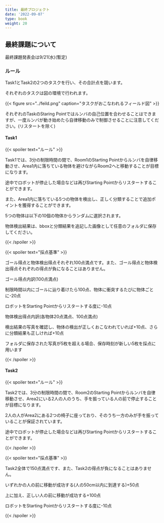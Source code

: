 ```yaml
---
title: 最終プロジェクト
date: '2022-09-07'
type: book
weight: 20
---
```


<!--more-->

## 最終課題について

最終課題発表会は9/21(水)(暫定)

### ルール

Task1とTask2の2つのタスクを行い、その合計点を競います。

それぞれのタスクは図の環境で行われます。

{{< figure src="../feild.png" caption="タスクがおこなわれるフィールド図" >}}

それぞれのTaskのStaring Pointではルンバの自己位置を合わせることはできますが、一度ルンバが動き始めたら自律移動のみで制御させることに注意してください。(リスタートを除く)

#### Task1

{{< spoiler text="ルール" >}}

Task1では、3分の制限時間の間で、Room1のStarting Pointからルンバを自律移動させ、Area1内に落ちている物体を避けながらRoom2へと移動することが目標になります。

途中でロボットが停止した場合などは再びStarting Pointからリスタートすることができます。

また、Area1内に落ちている5つの物体を検出し、正しく分類することで追加ポイントを獲得することができます。

5つの物体は以下の10個の物体からランダムに選択されます。

物体検出結果は、bboxと分類結果を追記した画像として任意のフォルダに保存してください。


{{< /spoiler >}}

{{< spoiler text="採点基準" >}}

ゴール得点と物体検出得点それぞれ100点満点です。また、ゴール得点と物体検出得点それぞれの得点が負になることはありません。

ゴール得点内訳(100点満点)

制限時間以内にゴールに辿り着けたら100点、物体に衝突するたびに物体ごとに-20点

ロボットをStarting Pointからリスタートする度に-10点

物体検出得点内訳(各物体20点満点、100点満点)

検出結果の写真を確認し、物体の検出が正しくおこなわれていれば+10点、さらに分類結果も正しければ+10点

フォルダに保存された写真が5枚を超える場合、保存時刻が新しい5枚を採点に用います

{{< /spoiler >}}

#### Task2

{{< spoiler text="ルール" >}}

Task2では、3分の制限時間の間で、Room2のStarting Pointからルンバを自律移動させ、Area2にいる2人の人のうち、手を振っている人の前で停止することが目標になります。

2人の人がArea2にある2つの椅子に座っており、そのうち一方のみが手を振っていることが保証されています。

途中でロボットが停止した場合などは再びStarting Pointからリスタートすることができます。

{{< /spoiler >}}

{{< spoiler text="採点基準" >}}

Task2全体で150点満点です、また、Task2の得点が負になることはありません。

いずれかの人の前に移動が成功する(人の50cm以内に到達する)+50点

上に加え、正しい人の前に移動が成功する+100点

ロボットをStarting Pointからリスタートする度に-10点

{{< /spoiler >}}
